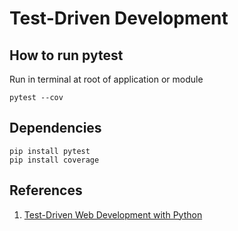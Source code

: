 # Test-Driven Development

## How to run pytest
Run in terminal at root of application or module
```
pytest --cov
```

## Dependencies
```
pip install pytest
pip install coverage
```

## References
1. [Test-Driven Web Development with Python](https://www.obeythetestinggoat.com/pages/book.html#toc)

